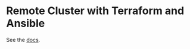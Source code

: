 # Remote Cluster with Terraform and Ansible

See the [docs](https://docs.supermint.com/master/networks/terraform-and-ansible.html).
